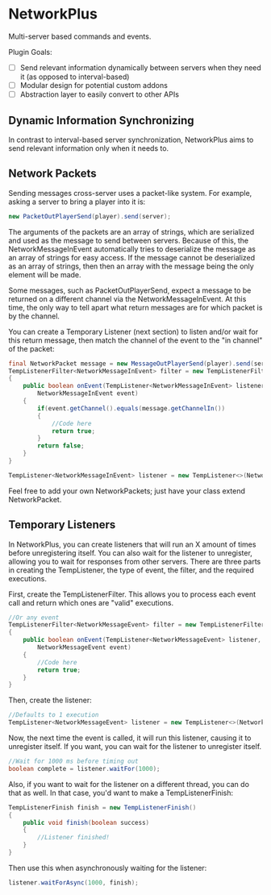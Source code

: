 NetworkPlus
======

Multi-server based commands and events.

Plugin Goals:
- [ ] Send relevant information dynamically between servers when they need it (as opposed to interval-based)
- [ ] Modular design for potential custom addons
- [ ] Abstraction layer to easily convert to other APIs

Dynamic Information Synchronizing
------
In contrast to interval-based server synchronization, NetworkPlus aims to send relevant information only when it needs to.

Network Packets
------
Sending messages cross-server uses a packet-like system. For example, asking a server to bring a player into it is:
```java
new PacketOutPlayerSend(player).send(server);
```

The arguments of the packets are an array of strings, which are serialized and used as the message to send between servers.
Because of this, the NetworkMessageInEvent automatically tries to deserialize the message as an array of strings for easy access.
If the message cannot be deserialized as an array of strings, then then an array with the message being the only element will be made.

Some messages, such as PacketOutPlayerSend, expect a message to be returned on a different channel via the NetworkMessageInEvent.
At this time, the only way to tell apart what return messages are for which packet is by the channel.

You can create a Temporary Listener (next section) to listen and/or wait for this return message,
then match the channel of the event to the "in channel" of the packet:
```java
final NetworkPacket message = new MessageOutPlayerSend(player).send(server);
TempListenerFilter<NetworkMessageInEvent> filter = new TempListenerFilter<>()
{
    public boolean onEvent(TempListener<NetworkMessageInEvent> listener,
        NetworkMessageInEvent event)
    {
        if(event.getChannel().equals(message.getChannelIn())
        {
            //Code here
            return true;
        }
        return false;
    }
}

TempListener<NetworkMessageInEvent> listener = new TempListener<>(NetworkMessageEvent.class, filter);
```

Feel free to add your own NetworkPackets; just have your class extend NetworkPacket.

Temporary Listeners
------
In NetworkPlus, you can create listeners that will run an X amount of times before unregistering itself.
You can also wait for the listener to unregister, allowing you to wait for responses from other servers.
There are three parts in creating the TempListener, the type of event, the filter, and the required executions.

First, create the TempListenerFilter.
This allows you to process each event call and return which ones are "valid" executions.
```java
//Or any event
TempListenerFilter<NetworkMessageEvent> filter = new TempListenerFilter<>()
{
    public boolean onEvent(TempListener<NetworkMessageEvent> listener,
        NetworkMessageEvent event)
    {
        //Code here
        return true;
    }
}
```

Then, create the listener:
```java
//Defaults to 1 execution
TempListener<NetworkMessageEvent> listener = new TempListener<>(NetworkMessageEvent.class, filter);
```

Now, the next time the event is called, it will run this listener, causing it to unregister itself.
If you want, you can wait for the listener to unregister itself.

```java
//Wait for 1000 ms before timing out
boolean complete = listener.waitFor(1000);
```

Also, if you want to wait for the listener on a different thread, you can do that as well. In that case,
you'd want to make a TempListenerFinish:

```java
TempListenerFinish finish = new TempListenerFinish()
{
    public void finish(boolean success)
    {
        //Listener finished!
    }
}
```

Then use this when asynchronously waiting for the listener:

```java
listener.waitForAsync(1000, finish);
```